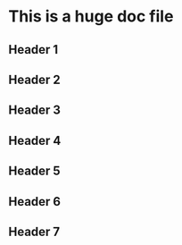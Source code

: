 # This is a huge doc file

## Header 1
## Header 2
## Header 3
## Header 4
## Header 5
## Header 6 
## Header 7